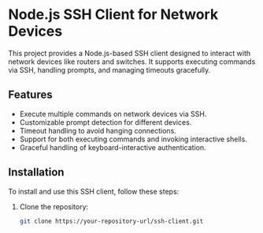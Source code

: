 # Node.js SSH Client for Network Devices

This project provides a Node.js-based SSH client designed to interact with network devices like routers and switches. It supports executing commands via SSH, handling prompts, and managing timeouts gracefully.

## Features

- Execute multiple commands on network devices via SSH.
- Customizable prompt detection for different devices.
- Timeout handling to avoid hanging connections.
- Support for both executing commands and invoking interactive shells.
- Graceful handling of keyboard-interactive authentication.

## Installation

To install and use this SSH client, follow these steps:

1. Clone the repository:
   ```bash
   git clone https://your-repository-url/ssh-client.git
